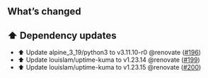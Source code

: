 ## What’s changed

## ⬆️ Dependency updates

- ⬆️ Update alpine_3_19/python3 to v3.11.10-r0 @renovate ([#196](https://github.com/hassio-addons/addon-uptime-kuma/pull/196))
- ⬆️ Update louislam/uptime-kuma to v1.23.14 @renovate ([#199](https://github.com/hassio-addons/addon-uptime-kuma/pull/199))
- ⬆️ Update louislam/uptime-kuma to v1.23.15 @renovate ([#200](https://github.com/hassio-addons/addon-uptime-kuma/pull/200))
